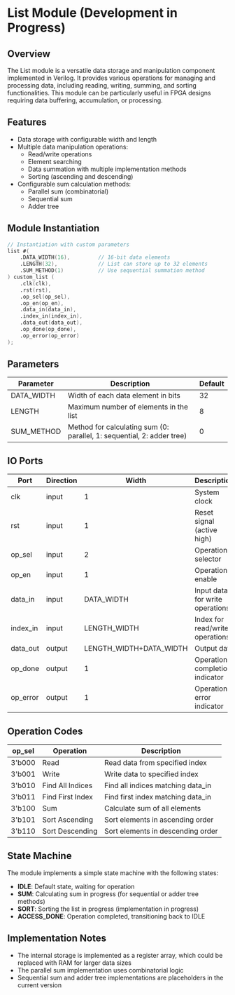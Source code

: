 # List Module (Development in Progress)

## Overview
The List module is a versatile data storage and manipulation component implemented in Verilog. It provides various operations for managing and processing data, including reading, writing, summing, and sorting functionalities. This module can be particularly useful in FPGA designs requiring data buffering, accumulation, or processing.

## Features
- Data storage with configurable width and length
- Multiple data manipulation operations:
  - Read/write operations
  - Element searching
  - Data summation with multiple implementation methods
  - Sorting (ascending and descending)
- Configurable sum calculation methods:
  - Parallel sum (combinatorial)
  - Sequential sum
  - Adder tree
    
## Module Instantiation
``` verilog
// Instantiation with custom parameters
list #(
    .DATA_WIDTH(16),         // 16-bit data elements
    .LENGTH(32),             // List can store up to 32 elements
    .SUM_METHOD(1)           // Use sequential summation method
) custom_list (
    .clk(clk),
    .rst(rst),
    .op_sel(op_sel),
    .op_en(op_en),
    .data_in(data_in),
    .index_in(index_in),
    .data_out(data_out),
    .op_done(op_done),
    .op_error(op_error)
);
```

## Parameters

| Parameter    | Description                                      | Default |
|--------------|--------------------------------------------------|---------|
| DATA_WIDTH   | Width of each data element in bits               | 32      |
| LENGTH       | Maximum number of elements in the list           | 8       |
| SUM_METHOD   | Method for calculating sum (0: parallel, 1: sequential, 2: adder tree) | 0 |

## IO Ports

| Port      | Direction | Width                         | Description                               |
|-----------|-----------|-------------------------------|-------------------------------------------|
| clk       | input     | 1                             | System clock                              |
| rst       | input     | 1                             | Reset signal (active high)                |
| op_sel    | input     | 2                             | Operation selector                        |
| op_en     | input     | 1                             | Operation enable                          |
| data_in   | input     | DATA_WIDTH                    | Input data for write operations           |
| index_in  | input     | LENGTH_WIDTH                  | Index for read/write operations           |
| data_out  | output    | LENGTH_WIDTH+DATA_WIDTH       | Output data                               |
| op_done   | output    | 1                             | Operation completion indicator            |
| op_error  | output    | 1                             | Operation error indicator                 |

## Operation Codes

| op_sel | Operation           | Description                              |
|--------|---------------------|------------------------------------------|
| 3'b000 | Read                | Read data from specified index           |
| 3'b001 | Write               | Write data to specified index            |
| 3'b010 | Find All Indices    | Find all indices matching data_in        |
| 3'b011 | Find First Index    | Find first index matching data_in        |
| 3'b100 | Sum                 | Calculate sum of all elements            |
| 3'b101 | Sort Ascending      | Sort elements in ascending order         |
| 3'b110 | Sort Descending     | Sort elements in descending order        |

## State Machine
The module implements a simple state machine with the following states:
- **IDLE**: Default state, waiting for operation
- **SUM**: Calculating sum in progress (for sequential or adder tree methods)
- **SORT**: Sorting the list in progress (implementation in progress)
- **ACCESS_DONE**: Operation completed, transitioning back to IDLE

## Implementation Notes
- The internal storage is implemented as a register array, which could be replaced with RAM for larger data sizes
- The parallel sum implementation uses combinatorial logic
- Sequential sum and adder tree implementations are placeholders in the current version
